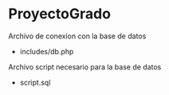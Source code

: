 # ProyectoGrado


Archivo de conexion con la base de datos
- includes/db.php

Archivo script necesario para la base de datos
- script.sql

